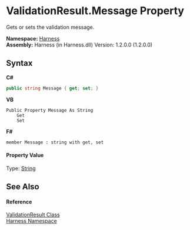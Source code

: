 # ValidationResult.Message Property 
 

Gets or sets the validation message.

**Namespace:**&nbsp;<a href="c306edfe-5c5e-b933-d794-fef44c8f4ffc">Harness</a><br />**Assembly:**&nbsp;Harness (in Harness.dll) Version: 1.2.0.0 (1.2.0.0)

## Syntax

**C#**<br />
``` C#
public string Message { get; set; }
```

**VB**<br />
``` VB
Public Property Message As String
	Get
	Set
```

**F#**<br />
``` F#
member Message : string with get, set

```


#### Property Value
Type: <a href="http://msdn2.microsoft.com/en-us/library/s1wwdcbf" target="_blank">String</a>

## See Also


#### Reference
<a href="2a2264c0-89b7-5c08-644b-fcf1d7f2b205">ValidationResult Class</a><br /><a href="c306edfe-5c5e-b933-d794-fef44c8f4ffc">Harness Namespace</a><br />
